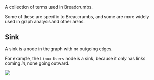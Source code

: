 A collection of terms used in Breadcrumbs.

Some of these are specific to Breadcrumbs, and some are more widely used in graph analysis and other areas.

## Sink

A sink is a node in the graph with no outgoing edges.

For example, the `Linux Users` node is a sink, because it only has links coming _in_, none going outward.

![](https://i.imgur.com/cOYXrOh.png)